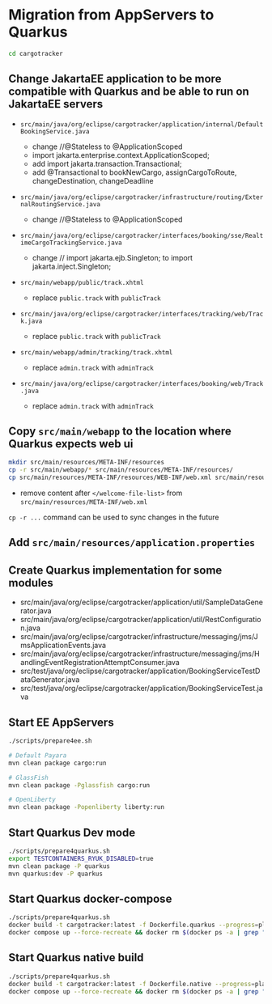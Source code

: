# Migration from AppServers to Quarkus

```bash
cd cargotracker
```

## Change JakartaEE application to be more compatible with Quarkus and be able to run on JakartaEE servers

- `src/main/java/org/eclipse/cargotracker/application/internal/DefaultBookingService.java`
    - change //@Stateless to @ApplicationScoped
    - import jakarta.enterprise.context.ApplicationScoped;
    - add import jakarta.transaction.Transactional;
    - add @Transactional to bookNewCargo, assignCargoToRoute, changeDestination, changeDeadline

- `src/main/java/org/eclipse/cargotracker/infrastructure/routing/ExternalRoutingService.java`
    - change //@Stateless to @ApplicationScoped

- `src/main/java/org/eclipse/cargotracker/interfaces/booking/sse/RealtimeCargoTrackingService.java`
    - change // import jakarta.ejb.Singleton; to import jakarta.inject.Singleton;

- `src/main/webapp/public/track.xhtml`
    - replace `public.track` with `publicTrack`

- `src/main/java/org/eclipse/cargotracker/interfaces/tracking/web/Track.java`
    - replace `public.track` with `publicTrack`

- `src/main/webapp/admin/tracking/track.xhtml`
    - replace `admin.track` with `adminTrack`

- `src/main/java/org/eclipse/cargotracker/interfaces/booking/web/Track.java`
    - replace `admin.track` with `adminTrack`

## Copy `src/main/webapp` to the location where Quarkus expects web ui

```bash
mkdir src/main/resources/META-INF/resources
cp -r src/main/webapp/* src/main/resources/META-INF/resources/
cp src/main/resources/META-INF/resources/WEB-INF/web.xml src/main/resources/META-INF/web.xml
```

- remove content after `</welcome-file-list>` from `src/main/resources/META-INF/web.xml`

`cp -r ...` command can be used to sync changes in the future

## Add `src/main/resources/application.properties`

## Create Quarkus implementation for some modules

- src/main/java/org/eclipse/cargotracker/application/util/SampleDataGenerator.java
- src/main/java/org/eclipse/cargotracker/application/util/RestConfiguration.java
- src/main/java/org/eclipse/cargotracker/infrastructure/messaging/jms/JmsApplicationEvents.java
- src/main/java/org/eclipse/cargotracker/infrastructure/messaging/jms/HandlingEventRegistrationAttemptConsumer.java
- src/test/java/org/eclipse/cargotracker/application/BookingServiceTestDataGenerator.java
- src/test/java/org/eclipse/cargotracker/application/BookingServiceTest.java


## Start EE AppServers

```bash
./scripts/prepare4ee.sh

# Default Payara
mvn clean package cargo:run

# GlassFish
mvn clean package -Pglassfish cargo:run

# OpenLiberty
mvn clean package -Popenliberty liberty:run
```

## Start Quarkus Dev mode

```bash
./scripts/prepare4quarkus.sh
export TESTCONTAINERS_RYUK_DISABLED=true
mvn clean package -P quarkus
mvn quarkus:dev -P quarkus
```

## Start Quarkus docker-compose

```bash
./scripts/prepare4quarkus.sh
docker build -t cargotracker:latest -f Dockerfile.quarkus --progress=plain .
docker compose up --force-recreate && docker rm $(docker ps -a | grep "cargotracker" | awk '{print $1}')
```

## Start Quarkus native build

```bash
./scripts/prepare4quarkus.sh
docker build -t cargotracker:latest -f Dockerfile.native --progress=plain .
docker compose up --force-recreate && docker rm $(docker ps -a | grep "cargotracker" | awk '{print $1}')
```
